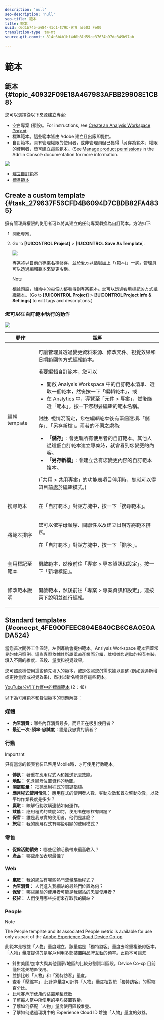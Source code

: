 ```yaml
---
description: 'null'
seo-description: 'null'
seo-title: 範本
title: 範本
uuid: d6d1b745-a684-41c1-879b-9f9 a9503 Fe00
translation-type: tm+mt
source-git-commit: 814c6b8b1bf4d0b37d59ce37674b97de849b97ab

---
```



# 範本

## 範本 {#topic_40932F09E18A467983AFBB29908E1CB8}

您可以選擇從以下來源建立專案:

* 空白專案 (預設)。For instructions, see [Create an Analysis Workspace Project](../../../analyze/analysis-workspace/build-workspace-project/t-freeform-project.md#task_C2C698ACC7954062A28E4784911E6CF2).
* 標準範本。這些範本皆由 Adobe 建立且出廠即提供。
* 自訂範本。具有管理權限的使用者，或非管理員但已獲得「另存為範本」權限的使用者，皆可建立這些範本。(See [Manage product permissions](https://helpx.adobe.com/enterprise/using/manage-permissions-and-roles.html) in the Admin Console documentation for more information.

![](assets/start_modal.png)

* [建立自訂範本](../../../analyze/analysis-workspace/build-workspace-project/starter-projects.md#task_279637F56CFD4B6094D7CBDB82FA4835)
* [標準範本](../../../analyze/analysis-workspace/build-workspace-project/starter-projects.md#concept_4FE900FEEC894E849CB6C6A0E0ADA524)

## Create a custom template {#task_279637F56CFD4B6094D7CBDB82FA4835}

擁有管理員權限的使用者可以將其建立的任何專案轉換為自訂範本。方法如下:

1. 開啟專案。
1. Go to **[!UICONTROL Project]** &gt; **[!UICONTROL Save As Template]**.

   ![](assets/save_project_template.png)

   專案將以目前的專案名稱儲存，並於後方以括號加上「(範本)」一詞。管理員可以透過編輯範本來變更名稱。

   >[!NOTE]
   >
   >根據預設，組織中的每個人都看得到專案範本。您可以透過套用標記的方式組織範本。(Go to **[!UICONTROL Project]** &gt; **[!UICONTROL Project Info &amp; Settings]** to edit tags and descriptions.)

### 您可以在自訂範本執行的動作

![](assets/custom_templates.png)

<table id="table_D7C7B0CA1EE64E108484C03426800EBC"> 
 <thead> 
  <tr> 
   <th colname="col1" class="entry"> 動作 </th> 
   <th colname="col2" class="entry"> 說明 </th> 
  </tr>
 </thead>
 <tbody> 
  <tr> 
   <td colname="col1"> <p>編輯template </p> </td> 
   <td colname="col2"> <p>可讓管理員透過變更資料來源、修改元件、視覺效果和日期範圍等方式編輯範本。 </p> <p>若要編輯自訂範本，您可以 </p> 
    <ul id="ul_2B3A371F83334E14806385753A360903"> 
     <li id="li_EE75E0281B764BA9B56FF1DB1B12D2CC">開啟 Analysis Workspace 中的自訂範本清單、選取一個範本，然後按一下<span class="uicontrol">「編輯範本」</span>，或 </li> 
     <li id="li_4934DAAA46204990A295E22A97F81EDA">在 Analytics 中，導覽至<span class="ignoretag"><span class="uicontrol">「元件</span> &gt; <span class="uicontrol">專案」</span></span>，然後篩選<span class="uicontrol">「範本」</span>。按一下您想要編輯的範本名稱。 </li> 
    </ul> <p> </p> <p>附註: 視情況而定，您在編輯範本後有兩個選項:<span class="uicontrol">「儲存」</span>、<span class="uicontrol">「另存新檔」</span>。兩者的不同之處為: 
     <ul id="ul_87E2842C8AA442399585B1C6189F5E16"> 
      <li id="li_AB7B189729E14E40A0141ECE2A24C113"><b>「儲存」</b>: 會更新所有使用者的自訂範本。其他人從這個自訂範本建立專案時，就會看到您變更的內容。 </li> 
      <li id="li_C85B0B9873A3404D8B443BBD30B37CEB"><b>「另存新檔」</b>: 會建立含有您變更內容的自訂範本複本。 </li> 
     </ul> </p> <p>(<span class="uicontrol">「共用</span> &gt; <span class="uicontrol">共用專案」</span>的功能表項目停用時，您就可以得知目前處於編輯模式。) </p> </td> 
  </tr> 
  <tr> 
   <td colname="col1"> <p>搜尋範本 </p> </td> 
   <td colname="col2"> <p>在「自訂範本」對話方塊中，按一下<span class="uicontrol">「搜尋範本」</span>。 </p> </td> 
  </tr> 
  <tr> 
   <td colname="col1"> <p>將範本排序 </p> </td> 
   <td colname="col2"> <p>您可以依字母順序、關聯性以及建立日期等將範本排序。 </p> <p>在「自訂範本」對話方塊中，按一下<span class="uicontrol">「排序:」</span>。 </p> </td> 
  </tr> 
  <tr> 
   <td colname="col1"> <p>套用標記至範本 </p> </td> 
   <td colname="col2"> <p>開啟範本，然後前往<span class="ignoretag"><span class="uicontrol">「專案</span> &gt; <span class="uicontrol">專案資訊和設定」</span></span>。按一下<span class="uicontrol">「新增標記」</span>。 </p> </td> 
  </tr> 
  <tr> 
   <td colname="col1"> <p>修改範本說明 </p> </td> 
   <td colname="col2"> <p>開啟範本，然後前往<span class="ignoretag"><span class="uicontrol">「專案</span> &gt; <span class="uicontrol">專案資訊和設定」</span></span>。連按兩下說明並進行編輯。 </p> </td> 
  </tr> 
 </tbody> 
</table>

## Standard templates {#concept_4FE900FEEC894E849CB6C6A0E0ADA524}

當您首次開啓工作區時，左側導軌會提供範本。Analysis Workspace 範本涵蓋常見的使用案例。這些專案依據其所屬垂直產業而分組，並根據您選取的報表套裝，填入不同的維度、區段、量度和視覺效果。

您可照原樣使用這些預先填入的範本，或是依照您的需求據以調整 (例如透過新增或更換量度或視覺效果)，然後以新名稱儲存這些範本。

[YouTube分析工作區中的標準範本](https://www.youtube.com/watch?v=aRgYwPneVXg&list=PL2tCx83mn7GuNnQdYGOtlyCu0V5mEZ8sS&index=6) (2：46)

以下為可用範本和每個範本的問題解答：

### 媒體

* **內容消費**：哪些內容消費最多，而且正在吸引使用者？
* **最近一次-頻率-忠誠度**：誰是我忠實的讀者？

### 行動

>[!IMPORTANT]
>
>只有當您的報表套裝已啓用Mobile時，才可使用行動範本。

* **傳訊：** 著重在應用程式內和推送訊息效能。
* **地點：** 包含顯示位置資料的地圖。
* **關鍵度量：** 把握應用程式的關鍵指標。
* **應用程式使用情況：** 應用程式的使用者人數、啓動次數和首次啓動次數，以及平均作業長度是多少？
* **贏取：** 瞭解行動收購連結如何運作。
* **效能：** 應用程式的效能如何，使用者在哪裡有問題？
* **保留：** 誰是我忠實的使用者，他們是甚麼？
* **旅程：** 我的應用程式有哪些明顯的使用模式？

### 零售

* **促銷活動績效：** 哪些促銷活動帶來最高收入？
* **產品：** 哪些產品表現最佳？

### Web

* **贏取：** 我的網站有哪些熱門流量驅動程式？
* **內容消費：** 人們進入我網站的最熱門位置為何？
* **保留：** 哪些類型的使用者可能是我網站的忠實使用者？
* **技術：** 人們使用哪些技術來存取我的網站？

### People

>[!NOTE]
>
>The People template and its associated People metric is available for use only as part of the [Adobe Experience Cloud Device Co-op](https://marketing.adobe.com/resources/help/en_US/mcdc/mcdc-people.html).

此範本是根據「人物」量度建立，該量度是「獨特訪客」量度去除重複後的版本。「人物」量度提供的是客戶利用多部裝置與品牌互動的頻率。此範本可讓您

* 針對美國/加拿大與其他國家/地區的比較分割資料區段。Device Co-op 目前僅供北美地區使用。
* 並排比較「人物」和「獨特訪客」量度。
* 查看「壓縮率」，此計算量度可計算「人物」量度相對於「獨特訪客」的壓縮百分比。
* 比較客戶所使用的裝置類型總數
* 了解每人當中所使用的平均裝置數量。
* 了解如何搭配「人物」量度使用區段堆疊。
* 了解如何透過環境中的 Experience Cloud ID 增強「人物」量度的效益。

